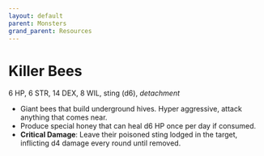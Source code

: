```yaml
---
layout: default
parent: Monsters
grand_parent: Resources
---
```


# Killer Bees

6 HP, 6 STR, 14 DEX, 8 WIL, sting (d6), _detachment_

- Giant bees that build underground hives. Hyper aggressive, attack anything that comes near.
- Produce special honey that can heal d6 HP once per day if consumed.
- **Critical Damage**: Leave their poisoned sting lodged in the target, inflicting d4 damage every round until removed.

